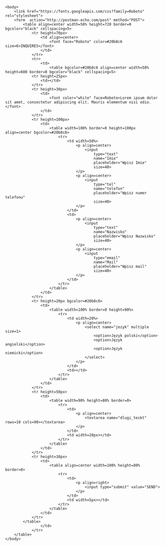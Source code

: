 <!DOCTYPE html>
<html>
	<head>
		<meta charset=UTF-8>
	</head>
	
	<body>
		<link href="https://fonts.googleapis.com/css?family=Roboto" rel="stylesheet">
		<form  action="http://postman-echo.com/post" method="POST">
			<table align=center width=50% height=720 border=0 bgcolor="black" cellspacing=5>
				<tr height=70px>
					<td align=center>
						<font face="Roboto" color=#20b8c6 size=6>INQUIRES</font>
					</td>
				</tr>
				<tr>
					<td>
						<table bgcolor=#20b8c6 align=center width=50% height=600 border=0 bgcolor="black" cellspacing=5>
				<tr height=25px>
					<td></td>
				</tr>
				<tr height=30px>
					<td>
						<font color="white" face=Roboto>Lorem ipsum dolor sit amet, consectetur adipiscing elit. Mauris elementum nisi odio.</font>
					</td>
				</tr>
				<tr height=100px>
					<td>
						<table width=100% border=0 height=100px align=center bgcolor=#20b8c6>
							<tr>
								<td width=50%>
									<p align=center>
										<input 
											type="text"
											name="Imie"
											placeholder="Wpisz Imie"
											size=40>
									</p>
									<p align=center>
										<input
											type="tel"
											name="telefon"
											placeholder="Wpisz numer telefonu"
											size=40>
									</p>
								</td>
								<td>
									<p align=center>
										<input 
											type="text"
											name="Nazwisko"
											placeholder="Wpisz Nazwisko"
											size=40>
									</p>
									<p align=center>
										<input
											type="email"
											name="Mail"
											placeholder="Wpisz mail"
											size=40>
									</p>
								</td>
							</tr>
						</table>
					</td>
				</tr>
				<tr height=20px bgcolor=#20b8c6> 
					<td>
						<table width=100% border=0 height=90%>
							<tr>
								<td width=20%>
									<p align=center>
										<select name="jezyk" multiple size=1>
											<option>Język polski</option>
											<option>Język angielski</option>
											<option>Język niemicki</option>
										</select>
									</p>
								</td>
								<td></td>
							</tr>
						</table>
					</td>
				</tr>
				<tr height=50px>
					<td>
						<table width=90% height=80% border=0>
							<tr>
								<td>
									<p align=center>
										<textarea name="dlugi_teskt" rows=10 cols=90></textarea>
									</p>								
								</td>
								<td width=20px></td>
							</tr>
						</table>
					</td>
				</tr>
				<tr height=10px>
					<td>
						<table align=center width=100% height=80% border=0>
							<tr>
								<td>
									<p align=right>
										<input type="submit" value="SEND">
									</p>
								</td>
								<td width=5px></td>
							</tr>
						</table>
					</td>
				</tr>
			</table>
					</td>
				</tr>
		</table>
	</body>
</html>
